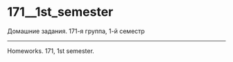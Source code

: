 ﻿171__1st_semester
=================

Домашние задания. 171-я группа, 1-й семестр

___________________________________________

Homeworks. 171, 1st semester.